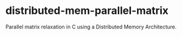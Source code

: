 # distributed-mem-parallel-matrix
Parallel matrix relaxation in C using a Distributed Memory Architecture.
